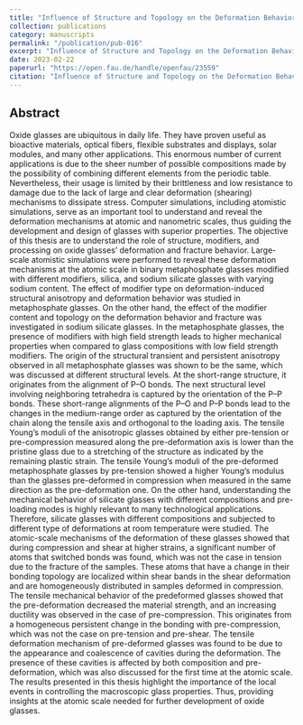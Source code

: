 ```yaml
---
title: "Influence of Structure and Topology on the Deformation Behavior and Fracture of Oxide Glasses"
collection: publications
category: manuscripts
permalink: "/publication/pub-016"
excerpt: "Influence of Structure and Topology on the Deformation Behavior and Fracture of Oxide Glasses"
date: 2023-02-22
paperurl: "https://open.fau.de/handle/openfau/23559"
citation: "Influence of Structure and Topology on the Deformation Behavior and Fracture of Oxide Glasses, Doctoral thesis, 2023."
---
```


## Abstract
Oxide glasses are ubiquitous in daily life. They have proven useful as bioactive materials, optical fibers, flexible substrates and displays, solar modules, and many other applications. This enormous number of current applications is due to the sheer number of possible compositions made by the possibility of combining different elements from the periodic table. Nevertheless, their usage is limited by their brittleness and low resistance to damage due to the lack of large and clear deformation (shearing) mechanisms to dissipate stress. Computer simulations, including atomistic simulations, serve as an important tool to understand and reveal the deformation mechanisms at atomic and nanometric scales,
thus guiding the development and design of glasses with superior properties.
The objective of this thesis are to understand the role of structure, modifiers, and processing on oxide glasses’ deformation and fracture behavior. Large-scale atomistic simulations were performed to reveal these deformation mechanisms at the atomic scale in binary metaphosphate glasses modified with different modifiers, silica, and sodium silicate glasses with varying sodium content. The effect of modifier type on deformation-induced structural anisotropy and deformation behavior was studied in metaphosphate glasses. On the other hand, the effect of the modifier content and topology on the deformation behavior and fracture was investigated in sodium silicate glasses.
In the metaphosphate glasses, the presence of modifiers with high field strength leads to higher mechanical properties when compared to glass compositions with low field strength modifiers. The origin of the structural transient and persistent anisotropy observed in all metaphosphate glasses was shown to be the same, which was discussed at different structural levels. At the short-range structure, it originates from the alignment of P–O bonds. The next structural level involving neighboring tetrahedra is captured by the orientation of the P–P bonds. These short-range alignments of the P–O and P–P bonds lead to the changes in the medium-range order as captured by the orientation of the chain along the tensile axis and orthogonal to the loading axis. The tensile Young’s moduli of the anisotropic glasses obtained by either pre-tension or pre-compression measured along the pre-deformation axis is lower than the pristine glass due to a stretching of the structure as indicated by the remaining plastic strain. The tensile Young’s moduli of the pre-deformed metaphosphate glasses by pre-tension showed a higher Young’s modulus than the glasses pre-deformed in compression when measured in the same direction as the pre-deformation one.
On the other hand, understanding the mechanical behavior of silicate glasses with different compositions and pre-loading modes is highly relevant to many technological applications. Therefore, silicate glasses with different compositions and subjected to different type of deformations at room temperature were studied. The atomic-scale mechanisms of the deformation of these glasses showed that during compression and shear at higher strains, a significant number of atoms that switched bonds was found, which was not the case in tension due to the fracture of the samples. These atoms that have a change in their bonding topology are localized within shear bands in the shear deformation and are homogeneously distributed in samples deformed in compression. The tensile mechanical behavior of the predeformed glasses showed that the pre-deformation decreased the material strength, and an increasing ductility was observed in the case of pre-compression. This originates from a homogeneous persistent change in the bonding with pre-compression, which was not the case on pre-tension and pre-shear. The tensile deformation mechanism of pre-deformed glasses was found to be due to the appearance and coalescence of cavities during the deformation. The presence of these cavities is affected by both composition and pre-deformation, which was also discussed for the first time at the atomic scale. The results presented in this thesis highlight the importance of the local events in controlling the macroscopic glass properties. Thus, providing insights at the atomic scale needed for further development of oxide glasses.